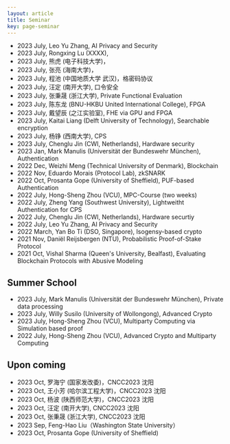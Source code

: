 ```yaml
---
layout: article
title: Seminar
key: page-seminar
---
```


- 2023 July, Leo Yu Zhang, AI Privacy and Security  
- 2023 July, Rongxing Lu (XXXX), 
- 2023 July, 熊虎 (电子科技大学)，
- 2023 July, 张亮 (海南大学)，
- 2023 July, 程池 (中国地质大学 武汉)，格密码协议 
- 2023 July, 汪定 (南开大学), 口令安全 
- 2023 July, 张秉晟 (浙江大学), Private Functional Evaluation   
- 2023 July, 陈东龙 (BNU-HKBU United International College), FPGA   
- 2023 July, 戴望辰 (之江实验室), FHE via GPU and FPGA
- 2023 July, Kaitai Liang (Delft University of Technology), Searchable encryption
- 2023 July, 杨铮 (西南大学), CPS  
- 2023 July, Chenglu Jin (CWI, Netherlands), Hardware security 
- 2023 Jan, Mark Manulis (Universität der Bundeswehr München), Authentication  
- 2022 Dec, Weizhi Meng (Technical University of Denmark), Blockchain  
- 2022 Nov, Eduardo Morais (Protocol Lab), zkSNARK  
- 2022 Oct, Prosanta Gope (University of Sheffield), PUF-based Authentication  
- 2022 July, Hong-Sheng Zhou (VCU), MPC-Course (two weeks)  
- 2022 July, Zheng Yang (Southwest University), Lightweitht Authentication for CPS  
- 2022 July, Chenglu Jin (CWI, Netherlands), Hardware securtiy  
- 2022 July, Leo Yu Zhang, AI Privacy and Security  
- 2022 March, Yan Bo Ti (DSO, Singapore), Isogensy-based crypto  
- 2021 Nov, Daniël Reijsbergen (NTU), Probabilistic Proof-of-Stake Protocol  
- 2021 Oct, Vishal Sharma (Queen's University, Bealfast),  Evaluating Blockchain Protocols with Abusive Modeling  

## Summer School

- 2023 July, Mark Manulis (Universität der Bundeswehr München), Private data processing
- 2023 July, Willy Susilo (University of Wollongong), Advanced Crypto 
- 2023 July, Hong-Sheng Zhou (VCU), Multiparty Computing via Simulation based proof   
- 2022 July, Hong-Sheng Zhou (VCU), Advanced Crypto and Multiparty Computing

## Upon coming

- 2023 Oct, 罗海宁 (国家发改委)，CNCC2023 沈阳 
- 2023 Oct, 王小芳 (哈尔滨工程大学)，CNCC2023 沈阳 
- 2023 Oct, 杨波 (陕西师范大学)，CNCC2023 沈阳 
- 2023 Oct, 汪定 (南开大学), CNCC2023 沈阳 
- 2023 Oct, 张秉晟 (浙江大学), CNCC2023 沈阳 
- 2023 Sep, Feng-Hao Liu（Washington State University）
- 2023 Oct, Prosanta Gope (University of Sheffield)
